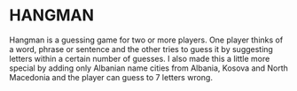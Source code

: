 # HANGMAN
Hangman is a guessing game for two or more players. One player thinks of a word, phrase or sentence and the other tries to guess it by suggesting letters within a certain number of guesses. I also made this a little more special by adding only Albanian name cities from Albania, Kosova and North Macedonia and the player can guess to 7 letters wrong.
